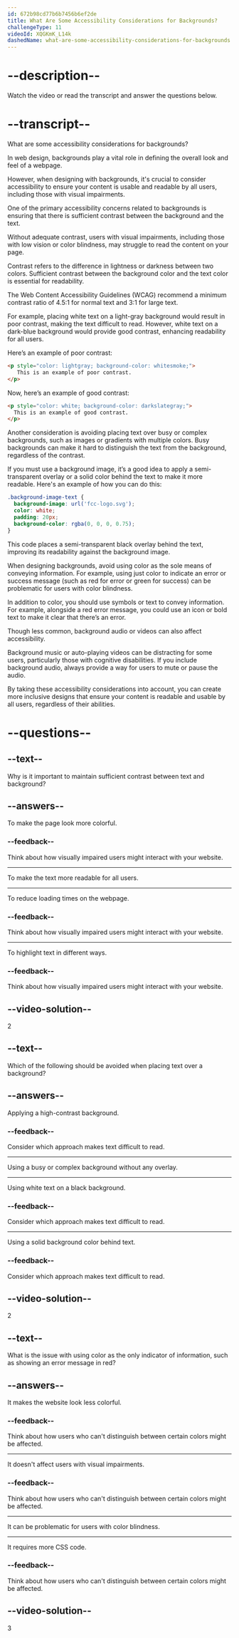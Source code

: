 ```yaml
---
id: 672b98cd77b6b7456b6ef2de
title: What Are Some Accessibility Considerations for Backgrounds?
challengeType: 11
videoId: XQGKmK_L14k
dashedName: what-are-some-accessibility-considerations-for-backgrounds
---
```


# --description--

Watch the video or read the transcript and answer the questions below.

# --transcript--

What are some accessibility considerations for backgrounds?

In web design, backgrounds play a vital role in defining the overall look and feel of a webpage.

However, when designing with backgrounds, it's crucial to consider accessibility to ensure your content is usable and readable by all users, including those with visual impairments.

One of the primary accessibility concerns related to backgrounds is ensuring that there is sufficient contrast between the background and the text.

Without adequate contrast, users with visual impairments, including those with low vision or color blindness, may struggle to read the content on your page.

Contrast refers to the difference in lightness or darkness between two colors. Sufficient contrast between the background color and the text color is essential for readability.

The Web Content Accessibility Guidelines (WCAG) recommend a minimum contrast ratio of 4.5:1 for normal text and 3:1 for large text.

For example, placing white text on a light-gray background would result in poor contrast, making the text difficult to read. However, white text on a dark-blue background would provide good contrast, enhancing readability for all users.

Here’s an example of poor contrast:

```html
<p style="color: lightgray; background-color: whitesmoke;">
   This is an example of poor contrast.
</p>
```

Now, here’s an example of good contrast:

```html
<p style="color: white; background-color: darkslategray;">
  This is an example of good contrast.
</p>
```

Another consideration is avoiding placing text over busy or complex backgrounds, such as images or gradients with multiple colors. Busy backgrounds can make it hard to distinguish the text from the background, regardless of the contrast.

If you must use a background image, it’s a good idea to apply a semi-transparent overlay or a solid color behind the text to make it more readable. Here's an example of how you can do this:

```css
.background-image-text {
  background-image: url('fcc-logo.svg');
  color: white;
  padding: 20px;
  background-color: rgba(0, 0, 0, 0.75);
}
```

This code places a semi-transparent black overlay behind the text, improving its readability against the background image.

When designing backgrounds, avoid using color as the sole means of conveying information. For example, using just color to indicate an error or success message (such as red for error or green for success) can be problematic for users with color blindness.

In addition to color, you should use symbols or text to convey information. For example, alongside a red error message, you could use an icon or bold text to make it clear that there’s an error.

Though less common, background audio or videos can also affect accessibility.

Background music or auto-playing videos can be distracting for some users, particularly those with cognitive disabilities. If you include background audio, always provide a way for users to mute or pause the audio.

By taking these accessibility considerations into account, you can create more inclusive designs that ensure your content is readable and usable by all users, regardless of their abilities.

# --questions--

## --text--

Why is it important to maintain sufficient contrast between text and background?

## --answers--

To make the page look more colorful.

### --feedback--

Think about how visually impaired users might interact with your website.

---

To make the text more readable for all users.

---

To reduce loading times on the webpage.

### --feedback--

Think about how visually impaired users might interact with your website.

---

To highlight text in different ways.

### --feedback--

Think about how visually impaired users might interact with your website.

## --video-solution--

2

## --text--

Which of the following should be avoided when placing text over a background?

## --answers--

Applying a high-contrast background.

### --feedback--

Consider which approach makes text difficult to read.

---

Using a busy or complex background without any overlay.

---

Using white text on a black background.

### --feedback--

Consider which approach makes text difficult to read.

---

Using a solid background color behind text.

### --feedback--

Consider which approach makes text difficult to read.

## --video-solution--

2

## --text--

What is the issue with using color as the only indicator of information, such as showing an error message in red?

## --answers--

It makes the website look less colorful.

### --feedback--

Think about how users who can't distinguish between certain colors might be affected.

---

It doesn't affect users with visual impairments.

### --feedback--

Think about how users who can't distinguish between certain colors might be affected.

---

It can be problematic for users with color blindness.

---

It requires more CSS code.

### --feedback--

Think about how users who can't distinguish between certain colors might be affected.

## --video-solution--

3
